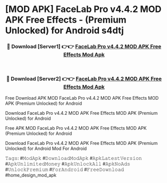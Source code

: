 # [MOD APK] FaceLab Pro v4.4.2 MOD APK Free Effects - (Premium Unlocked) for Android s4dtj



<div align="center">
<h3>🔴 Download [Server1] 👉👉 <a href="https://momento.my/?title=FaceLab_Pro_v4.4.2_MOD_APK_Free_Effects">FaceLab Pro v4.4.2 MOD APK Free Effects Mod Apk</a></h3><br>

<h3>🔴 Download [Server2] 👉👉 <a href="https://momento.my/?title=FaceLab_Pro_v4.4.2_MOD_APK_Free_Effects">FaceLab Pro v4.4.2 MOD APK Free Effects Mod Apk</a></h3>
</div>



Free Download APK MOD FaceLab Pro v4.4.2 MOD APK Free Effects MOD APK (Premium Unlocked) for Android

Download FaceLab Pro v4.4.2 MOD APK Free Effects MOD APK (Premium Unlocked) for Android

Free APK MOD FaceLab Pro v4.4.2 MOD APK Free Effects MOD APK (Premium Unlocked) for Android

Download FaceLab Pro v4.4.2 MOD APK Free Effects MOD APK (Premium Unlocked) for Android Mod For Android

𝚃𝚊𝚐𝚜: #𝙼𝚘𝚍𝙰𝚙𝚔 #𝙳𝚘𝚠𝚗𝚕𝚘𝚊𝚍𝙼𝚘𝚍𝙰𝚙𝚔 #𝙰𝚙𝚔𝙻𝚊𝚝𝚎𝚜𝚝𝚅𝚎𝚛𝚜𝚒𝚘𝚗 #𝙰𝚙𝚔𝚄𝚗𝚕𝚒𝚖𝚒𝚝𝚎𝚍𝙼𝚘𝚗𝚎𝚢 #𝙰𝚙𝚔𝚄𝚗𝚕𝚘𝚌𝚔𝙰𝚕𝚕 #𝙰𝚙𝚔𝙽𝚘𝙰𝚍𝚜 #𝚄𝚗𝚕𝚘𝚌𝚔𝙿𝚛𝚎𝚖𝚒𝚞𝚖 #𝙵𝚘𝚛𝙰𝚗𝚍𝚛𝚘𝚒𝚍 #𝙵𝚛𝚎𝚎𝙳𝚘𝚠𝚗𝚕𝚘𝚊𝚍 #home_design_mod_apk
